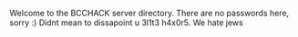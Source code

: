 Welcome to the BCCHACK server directory. There are no passwords here, sorry :) Didnt mean to dissapoint u 3l1t3 h4x0r5.
We hate jews
